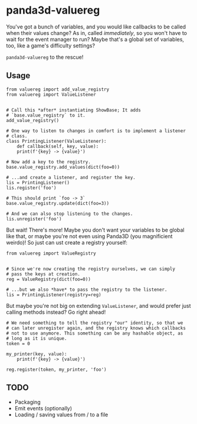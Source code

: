panda3d-valuereg
================

You've got a bunch of variables, and you would like callbacks to be
called when their values change? As in, called *immediately*, so you
won't have to wait for the event manager to run? Maybe that's a global
set of variables, too, like a game's difficulty settings?

`panda3d-valuereg` to the rescue!


Usage
-----

    from valuereg import add_value_registry
    from valuereg import ValueListener


    # Call this *after* instantiating ShowBase; It adds
    # `base.value_registry` to it.
    add_value_registry()

    # One way to listen to changes in comfort is to implement a listener
    # class.
    class PrintingListener(ValueListener):
        def callback(self, key, value):
	    print(f'{key} -> {value}')

    # Now add a key to the registry.
    base.value_registry.add_values(dict(foo=0))

    # ...and create a listener, and register the key.
    lis = PrintingListener()
    lis.register('foo')

    # This should print `foo -> 3`
    base.value_registry.update(dict(foo=3))

    # And we can also stop listening to the changes.
    lis.unregister('foo')

But wait! There's more! Maybe you don't want your variables to be
global like that, or maybe you're not even using Panda3D (you
magnificient weirdo)! So just can ust create a registry yourself:

    from valuereg import ValueRegistry


    # Since we're now creating the registry ourselves, we can simply
    # pass the keys at creation.
    reg = ValueRegistry(dict(foo=0))
    
    # ...but we also *have* to pass the registry to the listener.
    lis = PrintingListener(registry=reg)

But maybe you're not big on extending `ValueListener`, and would prefer
just calling methods instead? Go right ahead!

    # We need something to tell the registry "our" identity, so that we
    # can later unregister again, and the registry knows which callbacks
    # not to use anymore. This something can be any hashable object, as
    # long as it is unique.
    token = 0

    my_printer(key, value):
        print(f'{key} -> {value}')
    
    reg.register(token, my_printer, 'foo')


TODO
----

* Packaging
* Emit events (optionally)
* Loading / saving values from / to a file
